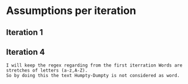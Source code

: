 # Assumptions per iteration

## Iteration 1

## Iteration 4
    I will keep the regex regarding from the first iterration Words are stretches of letters (a-z,A-Z).
    So by doing this the text Humpty-Dumpty is not considered as word.
